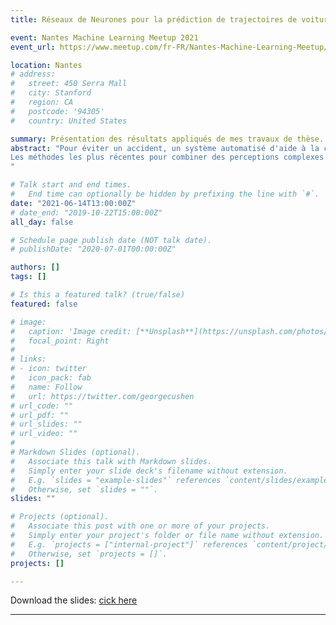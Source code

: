 ```yaml
---
title: Réseaux de Neurones pour la prédiction de trajectoires de voitures (Vehicle Motion Forecasting with Neural Networks)

event: Nantes Machine Learning Meetup 2021
event_url: https://www.meetup.com/fr-FR/Nantes-Machine-Learning-Meetup/events/278453140/

location: Nantes
# address:
#   street: 450 Serra Mall
#   city: Stanford
#   region: CA
#   postcode: '94305'
#   country: United States

summary: Présentation des résultats appliqués de mes travaux de thèse.
abstract: "Pour éviter un accident, un système automatisé d'aide à la conduite ou un système de conduite autonome doit être capable d'anticiper les mouvements des scènes routières. Plusieurs approches permettent cette capacité d’anticipation. La plus employée utilise un découpage en trois modules : Perception, Prédiction, Planification. La prédiction est une estimation de l'évolution du futur. Elle permet une planification qui anticipe les mouvements futurs dans sa prise de décision. La prédiction s’appuie sur la perception de la scène à l’aide de capteurs ainsi que des connaissances a priori sur les comportements des différents agents.
Les méthodes les plus récentes pour combiner des perceptions complexes avec l’apprentissage des comportements habituels emploient les réseaux de neurones. Plusieurs difficultés importantes se posent pour l’apprentissage statistique des scènes routières : l’imperfection des observations, les évènements rares, et les interdépendances ou interactions. Jean Mercat présentera les résultats de ses travaux de thèse portant en particulier sur ce dernier point. Il détaillera en particulier l’architecture «transformer» ou «auto-attention» qui est maintenant employée dans de nombreuses applications des réseaux de neurones.
"

# Talk start and end times.
#   End time can optionally be hidden by prefixing the line with `#`.
date: "2021-06-14T13:00:00Z"
# date_end: "2019-10-22T15:00:00Z"
all_day: false

# Schedule page publish date (NOT talk date).
# publishDate: "2020-07-01T00:00:00Z"

authors: []
tags: []

# Is this a featured talk? (true/false)
featured: false

# image:
#   caption: 'Image credit: [**Unsplash**](https://unsplash.com/photos/bzdhc5b3Bxs)'
#   focal_point: Right
# 
# links:
# - icon: twitter
#   icon_pack: fab
#   name: Follow
#   url: https://twitter.com/georgecushen
# url_code: ""
# url_pdf: ""
# url_slides: ""
# url_video: ""
# 
# Markdown Slides (optional).
#   Associate this talk with Markdown slides.
#   Simply enter your slide deck's filename without extension.
#   E.g. `slides = "example-slides"` references `content/slides/example-slides.md`.
#   Otherwise, set `slides = ""`.
slides: ""

# Projects (optional).
#   Associate this post with one or more of your projects.
#   Simply enter your project's folder or file name without extension.
#   E.g. `projects = ["internal-project"]` references `content/project/deep-learning/index.md`.
#   Otherwise, set `projects = []`.
projects: []

---
```


Download the slides: [cick here](/media/Meet-up_Nantes_pdf.pdf)

---
